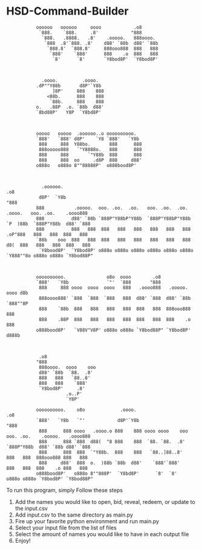 # HSD-Command-Builder

               oooooo   oooooo     oooo            .o8                                                     
                `888.    `888.     .8'            "888                                                     
                 `888.   .8888.   .8'    .ooooo.   888oooo.                                                
                  `888  .8'`888. .8'    d88' `88b  d88' `88b                                               
                   `888.8'  `888.8'     888ooo888  888   888                                               
                    `888'    `888'      888    .o  888   888                                               
                     `8'      `8'       `Y8bod8P'  `Y8bod8P'                                               
                                                                                                           
                                                                                                           
                                                                                                           
                 .oooo.         .oooo.                                                                     
               .dP""Y88b       d8P'`Y8b                                                                    
                     ]8P'     888    888                                                                   
                   <88b.      888    888                                                                   
                    `88b.     888    888                                                                   
               o.   .88P  .o. `88b  d88'                                                                   
               `8bd88P'   Y8P  `Y8bd8P'                                                                    
                                                                                                           
                                                                                                           
                                                                                                           
               ooooo   ooooo  .oooooo..o oooooooooo.                                                       
               `888'   `888' d8P'    `Y8 `888'   `Y8b                                                      
                888     888  Y88bo.       888      888                                                     
                888ooooo888   `"Y8888o.   888      888                                                     
                888     888       `"Y88b  888      888                                                     
                888     888  oo     .d8P  888     d88'                                                     
               o888o   o888o 8""88888P'  o888bood8P'                                                       
                                                                                                           
                                                                                                           
                                                                                                           
                 .oooooo.                                                                             .o8  
                d8P'  `Y8b                                                                           "888  
               888           .ooooo.  ooo. .oo.  .oo.   ooo. .oo.  .oo.    .oooo.   ooo. .oo.    .oooo888  
               888          d88' `88b `888P"Y88bP"Y88b  `888P"Y88bP"Y88b  `P  )88b  `888P"Y88b  d88' `888  
               888          888   888  888   888   888   888   888   888   .oP"888   888   888  888   888  
               `88b    ooo  888   888  888   888   888   888   888   888  d8(  888   888   888  888   888  
                `Y8bood8P'  `Y8bod8P' o888o o888o o888o o888o o888o o888o `Y888""8o o888o o888o `Y8bod88P" 
                                                                                                           
                                                                                                           
                                                                                                           
               oooooooooo.               o8o  oooo        .o8                                              
               `888'   `Y8b              `"'  `888       "888                                              
                888     888 oooo  oooo  oooo   888   .oooo888   .ooooo.  oooo d8b                          
                888oooo888' `888  `888  `888   888  d88' `888  d88' `88b `888""8P                          
                888    `88b  888   888   888   888  888   888  888ooo888  888                              
                888    .88P  888   888   888   888  888   888  888    .o  888                              
               o888bood8P'   `V88V"V8P' o888o o888o `Y8bod88P" `Y8bod8P' d888b                             
                                                                                                           
                                                                                                           
                                                                                                           
                .o8                                                                                        
               "888                                                                                        
                888oooo.  oooo    ooo                                                                      
                d88' `88b  `88.  .8'                                                                       
                888   888   `88..8'                                                                        
                888   888    `888'                                                                         
                `Y8bod8P'     .8'                                                                          
                          .o..P'                                                                           
                          `Y8P'                                                                            
                                                                                                           
               oooooooooo.    o8o             .oooo.                                                .o8    
               `888'   `Y8b   `"'            d8P'`Y8b                                              "888    
                888      888 oooo   .oooo.o 888    888 oooo oooo    ooo ooo. .oo.    .ooooo.   .oooo888    
                888      888 `888  d88(  "8 888    888  `88. `88.  .8'  `888P"Y88b  d88' `88b d88' `888    
                888      888  888  `"Y88b.  888    888   `88..]88..8'    888   888  888ooo888 888   888    
                888     d88'  888  o.  )88b `88b  d88'    `888'`888'     888   888  888    .o 888   888    
               o888bood8P'   o888o 8""888P'  `Y8bd8P'      `8'  `8'     o888o o888o `Y8bod8P' `Y8bod88P"   
                                                                                                           
                                                                                                           
                                                                                                           
                                     


To run this program, simply Follow these steps
1. Add the names you would like to open, bid, reveal, redeem, or update to the input.csv 
2. Add input.csv to the same directory as main.py
3. Fire up your favorite python environment and run main.py
4. Select your input file from the list of files
5. Select the amount of names you would like to have in each output file
6. Enjoy!
                                                                                            
                                                                                            
                                                                                            
